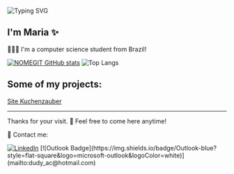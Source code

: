 ![Typing SVG](https://readme-typing-svg.herokuapp.com/?color=000000&size=30&center=true&vCenter=true&width=600&lines=Welcome!)

## I'm Maria ✨ 


👩🏻‍💻 I'm a computer science student from Brazil!


[![NOMEGIT GitHub stats](https://github-readme-stats.vercel.app/api?username=dudyac)](https://github.com/NOMEGIT/github-readme-stats)
![Top Langs](https://github-readme-stats-git-masterrstaa-rickstaa.vercel.app/api/top-langs/?username=dudyac&layout=compact&bg_color=FFFFFF&border_color=30A3DC&title_color=E94D5F&text_color=000)

 ## Some of my projects: 
 <a href="https://dudyac.github.io/site-kuchenzauber/">Site Kuchenzauber</a> <br>

---

Thanks for your visit. 👋 Feel free to come here anytime!

<p align="left">
  💌 Contact me:
</p>

<p align="left">
  
  <a href="#" title="LinkedIn">
  <img src="https://img.shields.io/badge/-Linkedin-0e76a8?style=flat-square&logo=Linkedin&logoColor=white&link=https://www.linkedin.com/in/mariaeduardaacordeiro/" alt="LinkedIn"/></a>
  [![Outlook Badge](https://img.shields.io/badge/Outlook-blue?style=flat-square&logo=microsoft-outlook&logoColor=white)](mailto:dudy_ac@hotmail.com)
